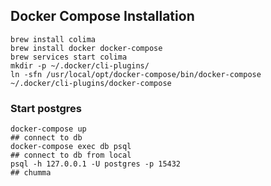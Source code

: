 ## Docker Compose Installation
```shell
brew install colima
brew install docker docker-compose
brew services start colima
mkdir -p ~/.docker/cli-plugins/
ln -sfn /usr/local/opt/docker-compose/bin/docker-compose ~/.docker/cli-plugins/docker-compose
```

### Start postgres
```shell
docker-compose up
## connect to db
docker-compose exec db psql
## connect to db from local
psql -h 127.0.0.1 -U postgres -p 15432
## chumma
```